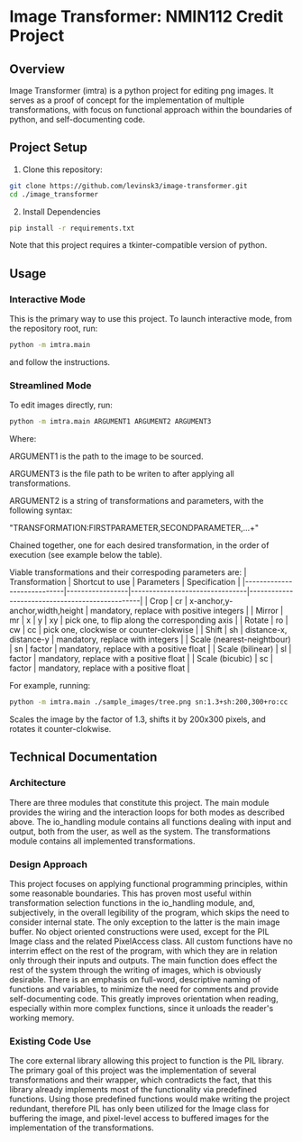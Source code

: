 # Image Transformer: NMIN112 Credit Project

## Overview
Image Transformer (imtra) is a python project for editing png images. It serves as a proof of concept for the implementation of multiple transformations, with focus on functional approach within the boundaries of python, and self-documenting code.

## Project Setup

1. Clone this repository:

```bash
git clone https://github.com/levinsk3/image-transformer.git
cd ./image_transformer
```
2. Install Dependencies

```bash
pip install -r requirements.txt
```
Note that this project requires a tkinter-compatible version of python.

## Usage

### Interactive Mode
This is the primary way to use this project. To launch interactive mode, from the repository root, run:
```bash
python -m imtra.main
```
and follow the instructions.

### Streamlined Mode
To edit images directly, run:
```bash
python -m imtra.main ARGUMENT1 ARGUMENT2 ARGUMENT3
```
Where:

ARGUMENT1 is the path to the image to be sourced.

ARGUMENT3 is the file path to be writen to after applying all transformations.

ARGUMENT2 is a string of transformations and parameters, with the following syntax:

"TRANSFORMATION:FIRSTPARAMETER,SECONDPARAMETER,...+"

Chained together, one for each desired transformation, in the order of execution (see example below the table).

Viable transformations and their correspoding parameters are:
| Transformation             | Shortcut to use | Parameters                     | Specification                                  |
|----------------------------|-----------------|--------------------------------|------------------------------------------------|
| Crop                       | cr              | x-anchor,y-anchor,width,height | mandatory, replace with positive integers      |
| Mirror                     | mr              | x \| y \| xy                   | pick one, to flip along the corresponding axis |
| Rotate                     | ro              | cw \| cc                       | pick one, clockwise or counter-clokwise        |
| Shift                      | sh              | distance-x, distance-y         | mandatory, replace with integers               |
| Scale (nearest-neightbour) | sn              | factor                         | mandatory, replace with a positive float       |
| Scale (bilinear)           | sl              | factor                         | mandatory, replace with a positive float       |
| Scale (bicubic)            | sc              | factor                         | mandatory, replace with a positive float       |


For example, running:

```bash
python -m imtra.main ./sample_images/tree.png sn:1.3+sh:200,300+ro:cc ./output/scaled_shifted_rotated_tree.png
```

Scales the image by the factor of 1.3, shifts it by 200x300 pixels, and rotates it counter-clokwise.

## Technical Documentation

### Architecture

There are three modules that constitute this project. The main module provides the wiring and the interaction loops for both modes as described above. The io_handling module contains all functions dealing with input and output, both from the user, as well as the system. The transformations module contains all implemented transformations.

### Design Approach

This project focuses on applying functional programming principles, within some reasonable boundaries. This has proven most useful within transformation selection functions in the io_handling module, and, subjectively, in the overall legibility of the program, which skips the need to consider internal state. The only exception to the latter is the main image buffer. No object oriented constructions were used, except for the PIL Image class and the related PixelAccess class. All custom functions have no interrim effect on the rest of the program, with which they are in relation only through their inputs and outputs. The main function does effect the rest of the system through the writing of images, which is obviously desirable.
There is an emphasis on full-word, descriptive naming of functions and variables, to minimize the need for comments and provide self-documenting code. This greatly improves orientation when reading, especially within more complex functions, since it unloads the reader's working memory.

### Existing Code Use

The core external library allowing this project to function is the PIL library. The primary goal of this project was the implementation of several transformations and their wrapper, which contradicts the fact, that this library already implements most of the functionality via predefined functions. Using those predefined functions would make writing the project redundant, therefore PIL has only been utilized for the Image class for buffering the image, and pixel-level access to buffered images for the implementation of the transformations.
